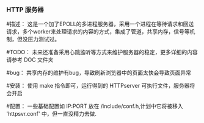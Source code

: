 ### HTTP 服务器
#描述：
这是一个加了EPOLL的多进程服务器，采用一个进程在等待请求和回送请求，多个worker来处理请求的内容的方式，集成了管道，共享内存，信号等机制，但没压力测试过。

#TODO：
未来还准备采用心跳监听等方式来维护服务器的稳定，更多详细的内容请参考 DOC 文件夹

#bug：
共享内存的维护有bug，导致刷新浏览器中的页面太快会导致页面异常

#安装：
使用 make 指令即可，运行得到的 HTTPserver 可执行文件，服务器将会开启

#配置：
一些基础配置如 IP:PORT 放在 /include/conf.h,计划中它将被移入 'httpsvr.conf' 中，但一直没精力去做.
